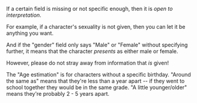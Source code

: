 If a certain field is missing or not specific enough, then it is *open to interpretation*.

For example, if a character's sexuality is not given, then you can let it be anything you want.

And if the "gender" field only says "Male" or "Female" without specifying further, it means that the character *presents* as either male or female.

However, please do not stray away from information that *is* given!

The "Age estimation" is for characters without a specific birthday. "Around the same as" means that they're less than a year apart -- if they went to school together they would be in the same grade. "A little younger/older" means they're probably 2 - 5 years apart.
